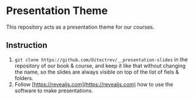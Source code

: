 # Presentation Theme

This repository acts as a presentation theme for our courses.

## Instruction

1. `git clone https://github.com/Ditectrev/__presentation-slides` in the repository of our book & course, and keep it like that without changing the name, so the slides are always visible on top of the list of fiels & folders.
2. Follow [https://revealjs.com](https://revealjs.com) how to use the software to make presentations.
